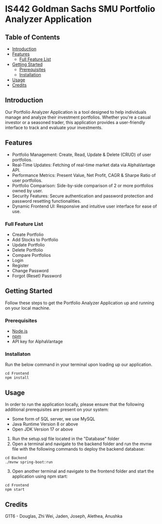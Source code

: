 # IS442 Goldman Sachs SMU Portfolio Analyzer Application

## Table of Contents

- [Introduction](#introduction)
- [Features](#features)
  - [Full Feature List](#full-feature-list)
- [Getting Started](#getting-started)
  - [Prerequisites](#prerequisites)
  - [Installation](#installation)
- [Usage](#usage)
- [Credits](#credits)

## Introduction

Our Portfolio Analyzer Application is a tool designed to help individuals manage and analyze their investment portfolios. Whether you're a casual investor or a seasoned trader, this application provides a user-friendly interface to track and evaluate your investments.

## Features

- Portfolio Management: Create, Read, Update & Delete (CRUD) of user portfolios.
- Real-Time Updates: Fetching of real-time market data via AlphaVantage API.
- Performance Metrics: Present Value, Net Profit, CAGR & Sharpe Ratio of user portfolios.
- Portfolio Comparison: Side-by-side comparison of 2 or more portfolios owned by user.
- Security Features: Secure authentication and password protection and password resetting functionalities.
- Dynamic Frontend UI: Responsive and intuitive user interface for ease of use.

### Full Feature List

- Create Portfolio
- Add Stocks to Portfolio
- Update Portfolio
- Delete Portfolio
- Compare Portfolios
- Login
- Register
- Change Password
- Forgot (Reset) Password

## Getting Started

Follow these steps to get the Portfolio Analyzer Application up and running on your local machine.

### Prerequisites

- [Node.js](https://nodejs.org/)
- [npm](https://www.npmjs.com/)
- API key for AlphaVantage

### Installaton

Run the below command in your terminal upon loading up our application.

```
cd Frontend
npm install
```

## Usage

In order to run the application locally, please ensure that the following additional prerequisites are present on your system:

- Some form of SQL server, we use MySQL
- Java Runtime Version 8 or above
- Open JDK Version 17 or above

1. Run the setup.sql file located in the "Database" folder
2. Open a terminal and navigate to the backend folder and run the mvnw file with the following commands to deploy the backend database:

```
cd Backend
./mvnw spring-boot:run
```

3. Open another terminal and navigate to the frontend folder and start the application using npm start:

```
cd Frontend
npm start
```

## Credits

G1T6 - Douglas, Zhi Wei, Jaden, Joseph, Alethea, Anushka
